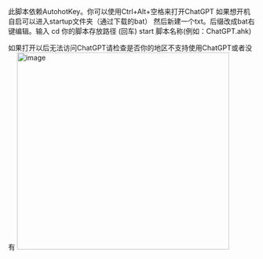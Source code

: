 此脚本依赖AutohotKey。你可以使用Ctrl+Alt+空格来打开ChatGPT
如果想开机自启可以进入startup文件夹（通过下载的bat）
然后新建一个txt。后缀改成bat右键编辑。输入 cd 你的脚本存放路径  (回车)  start 脚本名称(例如：ChatGPT.ahk)

如果打开以后无法访问ChatGPT请检查是否你的地区不支持使用ChatGPT或者没有
<img width="432" height="402" alt="image" src="https://github.com/user-attachments/assets/49c689cc-bbeb-4484-98f3-14c3ebab5427" />
